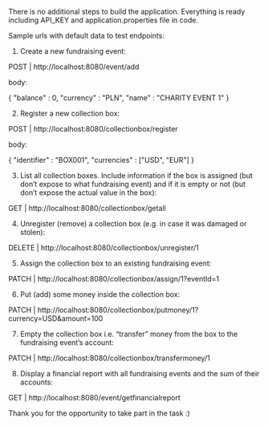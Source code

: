 There is no additional steps to build the application. Everything is ready including API_KEY and application.properties file in code.

Sample urls with default data to test endpoints:


1. Create a new fundraising event:
 
POST | http://localhost:8080/event/add

body:

{
    "balance" : 0,
    "currency" : "PLN",
    "name" : "CHARITY EVENT 1"
}

2. Register a new collection box:

POST | http://localhost:8080/collectionbox/register

body:

{
    "identifier" : "BOX001",
    "currencies" : ["USD", "EUR"]
}

3. List all collection boxes. Include information if the box is assigned (but don’t expose to what
   fundraising event) and if it is empty or not (but don’t expose the actual value in the box):

GET | http://localhost:8080/collectionbox/getall

4. Unregister (remove) a collection box (e.g. in case it was damaged or stolen):

DELETE | http://localhost:8080/collectionbox/unregister/1

5. Assign the collection box to an existing fundraising event:

PATCH | http://localhost:8080/collectionbox/assign/1?eventId=1

6. Put (add) some money inside the collection box:

PATCH | http://localhost:8080/collectionbox/putmoney/1?currency=USD&amount=100

7. Empty the collection box i.e. “transfer” money from the box to the fundraising event’s account:

PATCH | http://localhost:8080/collectionbox/transfermoney/1

8. Display a financial report with all fundraising events and the sum of their accounts:

GET | http://localhost:8080/event/getfinancialreport

Thank you for the opportunity to take part in the task :)












